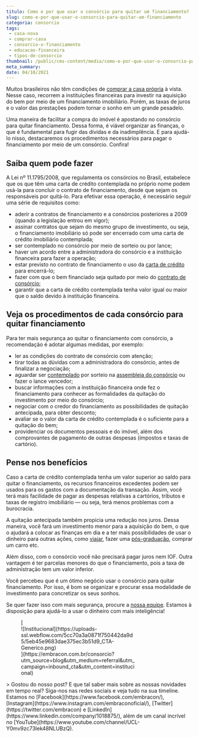 ```yaml
---
titulo: Como e por que usar o consórcio para quitar um financiamento?
slug: como-e-por-que-usar-o-consorcio-para-quitar-um-financiamento
categoria: consorcio
tags:
 - casa-nova
 - comprar-casa
 - consorcio-x-financiamento
 - educacao-financeira
 - tipos-de-consorcio
thumbnail: /public/cms-content/media/como-e-por-que-usar-o-consorcio-para-quitar-um-financiamento.jpg
meta_summary: 
date: 04/10/2021
---
```

Muitos brasileiros não têm condições de [comprar a casa própria](https://www.embracon.com.br/blog/8-dicas-compra-primeiro-imovel) à vista. Nesse caso, recorrem a instituições financeiras para investir na aquisição do bem por meio de um financiamento imobiliário. Porém, as taxas de juros e o valor das prestações podem tornar o sonho em um grande pesadelo.

Uma maneira de facilitar a compra do imóvel é apostando no consórcio para quitar financiamento. Dessa forma, é viável organizar as finanças, o que é fundamental para fugir das dívidas e da inadimplência. E para ajudá-lo nisso, destacaremos os procedimentos necessários para pagar o financiamento por meio de um consórcio. Confira!

Saiba quem pode fazer
---------------------

A Lei nº 11.1795/2008, que regulamenta os consórcios no Brasil, estabelece que os que têm uma carta de crédito contemplada no próprio nome podem usá-la para concluir o contrato de financiamento, desde que sejam os responsáveis por quitá-lo. Para efetivar essa operação, é necessário seguir uma série de requisitos como:

- aderir a contratos de financiamento e a consórcios posteriores a 2009 (quando a legislação entrou em vigor);
- assinar contratos que sejam do mesmo grupo de investimento, ou seja, o financiamento imobiliário só pode ser encerrado com uma carta de crédito imobiliário contemplada;
- ser contemplado no consórcio por meio de sorteio ou por lance;
- haver um acordo entre a administradora do consórcio e a instituição financeira para fazer a operação;
- estar previsto no contrato de financiamento o uso da [carta de crédito](https://www.embracon.com.br/conhecaoconsorcio/o-que-e-carta-de-credito) para encerrá-lo;
- fazer com que o bem financiado seja quitado por meio do [contrato de consórcio](https://www.embracon.com.br/blog/saiba-o-que-avaliar-antes-de-assinar-um-contrato-de-consorcio);
- garantir que a carta de crédito contemplada tenha valor igual ou maior que o saldo devido à instituição financeira.

Veja os procedimentos de cada consórcio para quitar financiamento
-----------------------------------------------------------------

Para ter mais segurança ao quitar o financiamento com consórcio, a recomendação é adotar algumas medidas, por exemplo:

- ler as condições do contrato de consórcio com atenção;
- tirar todas as dúvidas com a administradora do consórcio, antes de finalizar a negociação;
- aguardar ser [contemplado](https://www.embracon.com.br/blog/saiba-o-que-fazer-quando-for-contemplado-no-consorcio) por sorteio na [assembleia do consórcio](https://www.embracon.com.br/blog/assembleia-de-consorcio-como-funciona) ou fazer o lance vencedor;
- buscar informações com a instituição financeira onde fez o financiamento para conhecer as formalidades da quitação do investimento por meio do consórcio;
- negociar com o credor do financiamento as possibilidades de quitação antecipada, para obter desconto;
- avaliar se o valor da carta de crédito contemplada é o suficiente para a quitação do bem;
- providenciar os documentos pessoais e do imóvel, além dos comprovantes de pagamento de outras despesas (impostos e taxas de cartório).

Pense nos benefícios
--------------------

Caso a carta de crédito contemplada tenha um valor superior ao saldo para quitar o financiamento, os recursos financeiros excedentes podem ser usados para os gastos com a documentação da transação. Assim, você terá mais facilidade de pagar as despesas relativas a cartórios, tributos e taxas de registro imobiliário — ou seja, terá menos problemas com a burocracia.

A quitação antecipada também propicia uma redução nos juros. Dessa maneira, você fará um investimento menor para a aquisição do bem, o que o ajudará a colocar as finanças em dia e a ter mais possibilidades de usar o dinheiro para outras ações, como [viajar](https://www.embracon.com.br/blog/consorcio-de-viagens-o-que-e-e-como-funciona), fazer uma [pós-graduação](https://www.embracon.com.br/blog/confira-5-beneficios-de-fazer-um-consorcio-para-pos-graduacao), comprar um carro etc.

Além disso, com o consórcio você não precisará pagar juros nem IOF. Outra vantagem é ter parcelas menores do que o financiamento, pois a taxa de administração tem um valor inferior.

Você percebeu que é um ótimo negócio usar o consórcio para quitar financiamento. Por isso, é bom se organizar e procurar essa modalidade de investimento para concretizar os seus sonhos.

Se quer fazer isso com mais segurança, procure a [nossa equipe](https://www.embracon.com.br/fale-conosco). Estamos à disposição para ajudá-lo a usar o dinheiro com mais inteligência!

<figure class="w-richtext-figure-type-image w-richtext-align-center" style="max-width:310px">[<div>![Institucional](https://uploads-ssl.webflow.com/5cc70a3a0871f750442da9d5/5eb45e9683dae375ec3b51d9_CTA-Generico.png)</div>](https://embracon.com.br/consorcio?utm_source=blog&utm_medium=referral&utm_campaign=inbound_cta&utm_content=institucional)</figure>> Gostou do nosso post? E que tal saber mais sobre as nossas novidades em tempo real? Siga-nos nas redes sociais e veja tudo na sua timeline. Estamos no [Facebook](https://www.facebook.com/embracon/), [Instagram](https://www.instagram.com/embraconoficial/), [Twitter](https://twitter.com/embracon) e [LinkedIn](https://www.linkedin.com/company/1018875/), além de um canal incrível no [YouTube](https://www.youtube.com/channel/UCL-Y0mv9zc73Iek48NLUBzQ).

